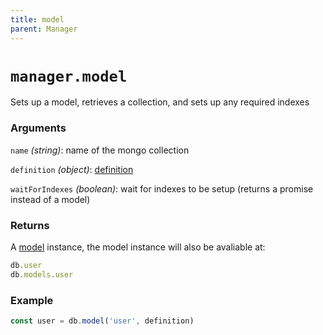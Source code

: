 ```yaml
---
title: model
parent: Manager
---
```


# `manager.model`

Sets up a model, retrieves a collection, and sets up any required indexes

### Arguments

`name` *(string)*: name of the mongo collection

`definition` *(object)*: [definition](../definition)

`waitForIndexes` *(boolean)*: wait for indexes to be setup (returns a promise instead of a model)

### Returns

A [model](../model) instance, the model instance will also be avaliable at:

```js
db.user
db.models.user
```

### Example

```js
const user = db.model('user', definition)
```
